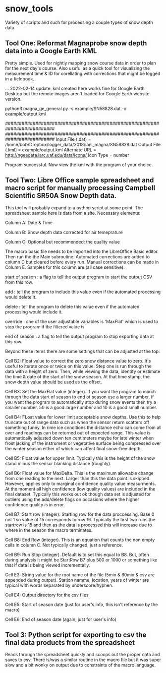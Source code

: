# snow_tools
Variety of scripts and such for processing a couple types of snow depth data

## Tool One: Reformat Magnaprobe snow depth data into a Google Earth KML
Pretty simple.  Used for nightly mapping snow course data in order to plan for the next day's course.  Also useful as a quick tool for visualizing the measurement time & ID for corellating with corrections that might be logged in a fieldbook.

... 2022-02-14 update: kml created here works fine for Google Earth Desktop but the remote images aren't loaded for Google Earth website version.  

 python3 magna_ge_general.py -s example/SN58828.dat -o example/output.kml

##########################################################################
##########################################################################
Input File (.dat) =  /home/bob/Dropbox/logger_data/2018/lanl_magna/SN58828.dat
Output File (.kml) =  example/output.kml
Alternate URL =  http://ngeedata.iarc.uaf.edu/data/icons/
Icon Type =  number



Program successful.  Now view the kml with the program of your choice.



## Tool Two: Libre Office sample spreadsheet and macro script for manually processing Campbell Scientific SR50A Snow Depth data.
This tool will probably expand to a python script at some point.  The spreadsheet sample here is data from a site.  Necessary elements:

Column A: Date & Time

Column B: Snow depth data corrected for air temeprature

Column C: Optional but recommended: the quality value

The macro basic file needs to be imported into the LibreOffice Basic editor.  Then run the the Main subroutine.  Automated corrections are added to column D but cleared before every run.  Manual corrections can be made in Column E.  Samples for this column are (all case sensitive):

start of season  : a flag to tell the output program to start the output CSV from this row.

add : tell the program to include this value even if the automated processing would delete it.

delete : tell the program to delete this value even if the automated processing would include it.

override : one of the user adjustable variables is 'MaxFlat' which is used to stop the program if the filtered value is 

end of season : a flag to tell the output program to stop exporting data at this row.

Beyond these items there are some settings that can be adjusted at the top:

Cell B2:  Float value to correct the zero snow distance value to zero.  It's useful to iterate once or twice on this value.  Step one is run through the data with a height of zero.  Then, while viewing the data, identify or estimate the time & date of the start of the snow season. At that time stamp, the snow depth value should be used as the offset.

Cell B3: Set the MaxFlat value (integer).  If you want the program to march through the data start of season to end of season use a larger number.  If you want the program to automatically stop during snow events then try a smaller number.  50 is a good large number and 10 is a good small number.

Cell B4: FLoat value for lower limit acceptable snow depths.  Use this to help truncate out of range data such as when the sensor return scatters off something funny.  In rime ice conditions the distance echo can come from all over and readings can be returned out of expected range.  This value is automatically adjusted down ten centimeters maybe for late winter when frost jacking of the instrument or vegetative surface being compressed over the winter season either of which can affect final snow-free depth.

Cell B5: Float value for upper limit.  Typically this is the height of the snow stand minus the sensor blanking distance (roughly).  

Cell B6: Float value for MaxDelta. This is the maximum allowable change from one reading to the next.  Larger than this the data point is skipped.  However, applies only to marginal confidence quality value measurments.  At the moment all high confidence (low quality values) are included in the final dataset.  Typically this works out ok though data set is adjusted for outliers using the add/delete flags on occasions where the higher confidence quality is in error.

Cell B7: Start row (integer).  Starting row for the data proccessing.  Base 0 not 1 so value of 15 corresponds to row 16.  Typically the first two runs the startrow is 15 and then as the data is processed this will increase due to where in the season the macro terminates.

Cell B8: End Row (integer).  This is an equation that counts the non empty cells in column C.  Not typically changed, just a reference.

Cell B9: Run Stop (integer).  Default is to set this equal to B8.  But, often during analysis it might be StartRow B7 plus 500 or 1000 or something like that if data is being viewed incrementally.

Cell E3: String value for the root name of the file (5min & 60min & csv are appended during output).  Station namme, location, years of winter are typical with words separated by underscore/hyphen.

Cell E4: Output directory for the csv files

Cell E5: Start of season date (just for user's info, this isn't reference by the macro)

Cell E6: End of season date (again, just for user's info)



## Tool 3: Python script for exporting to csv the final data products from the spreadsheet
Reads through the spreadsheet quickly and scoops out the proper data and saves to csv.  There is/was a similar routine in the macro file but it was super slow and a bit wonky on output due to constraints of the macro language.





